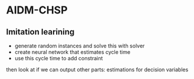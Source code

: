 # AIDM-CHSP


## Imitation learining 

- generate random instances and solve this with solver
- create neural network that estimates cycle time
- use this cycle time to add constraint

then look at if we can output other parts: estimations for decision variables
